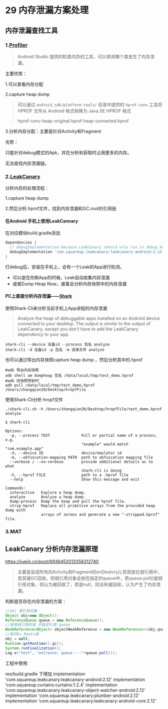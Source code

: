 # 29 内存泄漏方案处理

## 内存泄漏查找工具

### 1.[Profiler](https://developer.android.com/studio/profile/memory-profiler?hl=zh-cn)

> Android Studio 提供的检查内存的工具，可以预测哪个类发生了内存泄漏。

主要优势：

1.可以查看内存分配

2.capture heap dump 

> 可以通过 `android_sdk/platform-tools/` 目录中提供的 `hprof-conv` 工具将 HPROF 文件从 Android 格式转换为 Java SE HPROF 格式
>
> hprof-conv heap-original.hprof heap-converted.hprof

3.分析内存分配：主要是针对Activity和Fragment

劣势：

只能针对debug模式的Apk，并在分析和获取时占用更多的内存。

无法查找内存泄漏链。

### 2.[LeakCanary](https://github.com/square/leakcanary)

分析内存的处理流程：

1.capture heap dump 

2.然后分析.hprof文件，找到内存泄漏和GC.root的引用链

#### 在Android 手机上使用LeakCannary

在对应模块build.gradle添加

```groovy
dependencies {
  // debugImplementation because LeakCanary should only run in debug builds.
  debugImplementation 'com.squareup.leakcanary:leakcanary-android:2.12'
}
```

打debug后，安装在手机上，会有一个Leak的App进行检测。

* 可以是在你刷App的时候，Leak自动收集内存泄漏
* 或者Dump Heap Now，接着会分析内存快照中的内存泄漏

#### PC上直接分析内存泄漏——[Shark](https://square.github.io/leakcanary/shark/)

使用Shark-Cli来分析当前手机上App进程的内存泄漏

> Analyze the heap of debuggable apps installed on an Android device connected to your desktop. The output is similar to the output of LeakCanary, except you don’t have to add the LeakCanary dependency to your app.

```shell
shark-cli --device 设备id --process 包名 analyze
shark-cli -d 设备id -p 包名 -m 混淆文件 analyze
```

也可以通过导出内存快照capture heap dump ，然后分析其中的.hprof

```shell
#adb 导出内存快照
adb shell am dumpheap 包名 /data/local/tmp/test_demo.hprof
#adb 将快照导到PC
adb pull /data/local/tmp/test_demo.hprof /Users/zhangqian20/Desktop/hropfFile
```

使用Shark-Cli分析 hropf文件

```shell
./shark-cli.sh -h /Users/zhangqian20/Desktop/hropfFile/test_demo.hprof  analyze
```

```shell
$ shark-cli

Options:
  -p, --process TEXT              Full or partial name of a process, e.g.
                                  "example" would match "com.example.app"
  -d, --device ID                 device/emulator id
  -m, --obfuscation-mapping PATH  path to obfuscation mapping file
  --verbose / --no-verbose        provide additional details as to what
                                  shark-cli is doing
  -h, --hprof FILE                path to a .hprof file
  --help                          Show this message and exit

Commands:
  interactive   Explore a heap dump.
  analyze       Analyze a heap dump.
  dump-process  Dump the heap and pull the hprof file.
  strip-hprof   Replace all primitive arrays from the provided heap dump with
                arrays of zeroes and generate a new "-stripped.hprof" file.
```

### 3.MAT

## LeakCanary 分析内存泄漏原理

https://juejin.cn/post/6936452012058312740

> 主要是监视所有的Activity和Fragment的onDestory(),将其放在弱引用中，若其被GC回收，则弱引用对象会放在指定的queue中，若queue.poll()是弱引用对象，则认为被回收了，若是null，则没有被回收，认为产生了内存泄漏。

判断是否存在内存泄漏的方案：

```java
//obj 强引用对象
Object obj=new Object();
ReferenceQueue queue = new ReferenceQueue();
//使用弱引用封装 并指定引用 queue
WeakReference<Object> objectWeakReference = new WeakReference<>(obj,queue);
//断开Gc Roots链
obj = null;
Runtime.getRuntime().gc();
System.runFinalization();
Log.e("test", "onCreate: queue----"+queue.poll());
```

工程中使用:

res/build.gradle 下增加
implementation 'com.squareup.leakcanary:leakcanary-android:2.12'
implementation 'com.squareup.curtains:curtains:1.2.4'
implementation 'com.squareup.leakcanary:leakcanary-object-watcher-android:2.12'
implementation 'com.squareup.leakcanary:plumber-android:2.12'
implementation 'com.squareup.leakcanary:leakcanary-android-core:2.12'
